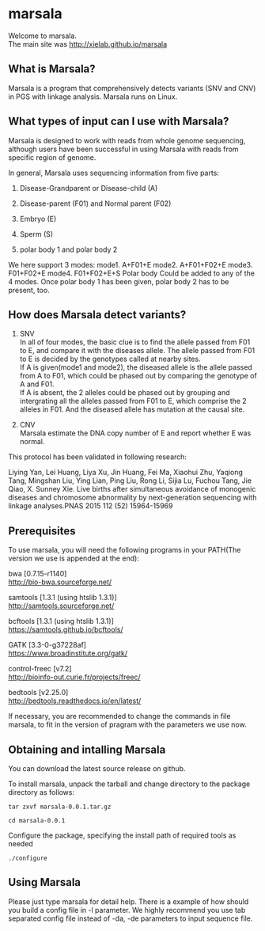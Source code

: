 # marsala
Welcome to marsala. <br />
The main site was http://xielab.github.io/marsala

## What is Marsala?
Marsala is a program that comprehensively detects variants (SNV and CNV) in PGS with linkage analysis. Marsala runs on Linux.

## What types of input can I use with Marsala?

Marsala is designed to work with reads from whole genome sequencing, although users have been successful in using Marsala with reads from specific region of genome.

In general, Marsala uses sequencing information from five parts:

1. Disease-Grandparent or Disease-child (A)

2. Disease-parent (F01) and Normal parent (F02)

3. Embryo (E)

4. Sperm (S)

5. polar body 1 and polar body 2

We here support 3 modes: 
  mode1. A+F01+E
  mode2. A+F01+F02+E
  mode3. F01+F02+E
  mode4. F01+F02+E+S
Polar body Could be added to any of the 4 modes. Once polar body 1 has been given, polar body 2 has to be present, too.

## How does Marsala detect variants?

1. SNV <br />
In all of four modes, the basic clue is to find the allele passed from F01 to E, and compare it with the diseases allele. The allele passed from F01 to E is decided by the genotypes called at nearby sites. <br />
If A is given(mode1 and mode2), the diseased allele is the allele passed from A to F01, which could be phased out by comparing the genotype of A and F01. <br />
If A is absent, the 2 alleles could be phased out by grouping and intergrating all the alleles passed from F01 to E, which comprise the 2 alleles in F01. And the diseased allele has mutation at the causal site. <br />


2. CNV <br />
Marsala estimate the DNA copy number of E and report whether E was normal.

This protocol has been validated in following research: <br />

Liying Yan,  Lei Huang,  Liya Xu,  Jin Huang,  Fei Ma,  Xiaohui Zhu,  Yaqiong Tang,  Mingshan Liu, Ying Lian,  Ping Liu,  Rong Li,  Sijia Lu,  Fuchou Tang,  Jie Qiao,   X. Sunney Xie.  Live births after simultaneous avoidance of monogenic diseases and chromosome abnormality by next-generation sequencing with linkage analyses.PNAS 2015 112 (52) 15964-15969

## Prerequisites

To use marsala, you will need the following programs in your PATH(The version we use is appended at the end):

bwa [0.7.15-r1140]<br />
http://bio-bwa.sourceforge.net/

samtools [1.3.1 (using htslib 1.3.1)] <br />
http://samtools.sourceforge.net/

bcftools [1.3.1 (using htslib 1.3.1)]<br />
https://samtools.github.io/bcftools/

GATK [3.3-0-g37228af]<br />
https://www.broadinstitute.org/gatk/

control-freec [v7.2]<br />
http://bioinfo-out.curie.fr/projects/freec/

bedtools [v2.25.0] <br />
http://bedtools.readthedocs.io/en/latest/

If necessary, you are recommended to change the commands in file marsala, to fit in the version of pragram with the parameters we use now. 

## Obtaining and intalling Marsala

You can download the latest source release on github.

To install marsala, unpack the tarball and change directory to the package directory as follows:

`tar zxvf marsala-0.0.1.tar.gz`

`cd marsala-0.0.1`

Configure the package, specifying the install path of required tools as needed

`./configure`

## Using Marsala

Please just type marsala for detail help.
There is a example of how should you build a config file in -l parameter. We highly recommend you use tab separated config file instead of -da, -de parameters to input sequence file.


